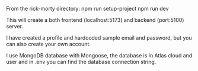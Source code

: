 From the rick-morty directory:
    npm run setup-project
    npm run dev

This will create a both frontend (localhost:5173) and backend (port:5100) server.

I have created a profile and hardcoded sample email and password, but you can also create your own account.

I use MongoDB database with Mongoose, the database is in Atlas cloud and user and in .env you can find the database connection string. 